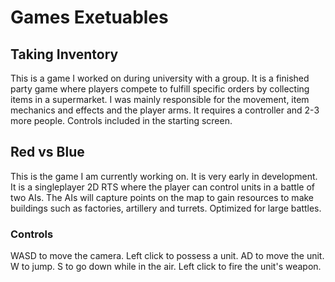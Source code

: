 # Games Exetuables
## Taking Inventory
This is a game I worked on during university with a group. It is a finished party game where players compete to fulfill specific orders by collecting items in a supermarket. I was mainly responsible for the movement, item mechanics and effects and the player arms.
It requires a controller and 2-3 more people. Controls included in the starting screen.

## Red vs Blue
This is the game I am currently working on. It is very early in development. It is a singleplayer 2D RTS where the player can control units in a battle of two AIs. The AIs will capture points on the map to gain resources to make buildings such as factories, artillery
and turrets. Optimized for large battles.

### Controls
WASD to move the camera. Left click to possess a unit. AD to move the unit. W to jump. S to go down while in the air. Left click to fire the unit's weapon.
